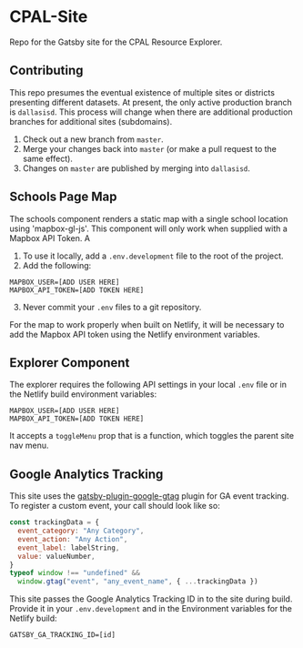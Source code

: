 # CPAL-Site

Repo for the Gatsby site for the CPAL Resource Explorer.

## Contributing

This repo presumes the eventual existence of multiple sites or districts presenting different datasets. At present, the only active production branch is `dallasisd`. This process will change when there are additional production branches for additional sites (subdomains).

1. Check out a new branch from `master`.
2. Merge your changes back into  `master` (or make a pull request to the same effect).
3. Changes on `master` are published by merging into `dallasisd`.

## Schools Page Map

The schools component renders a static map with a single school location using 'mapbox-gl-js'. This component will only work when supplied with a Mapbox API Token. A

1. To use it locally, add a `.env.development` file to the root of the project. 
2. Add the following: 
```
MAPBOX_USER=[ADD USER HERE]
MAPBOX_API_TOKEN=[ADD TOKEN HERE]
```
3. Never commit your `.env` files to a git repository.

For the map to work properly when built on Netlify, it will be necessary to add the Mapbox API token using the Netlify environment variables. 

## Explorer Component

The explorer requires the following API settings in your local `.env` file or in the Netlify build environment variables: 

```
MAPBOX_USER=[ADD USER HERE]
MAPBOX_API_TOKEN=[ADD TOKEN HERE]
```

It accepts a `toggleMenu` prop that is a function, which toggles the parent site nav menu.

## Google Analytics Tracking

This site uses the [gatsby-plugin-google-gtag](https://www.gatsbyjs.com/plugins/gatsby-plugin-google-gtag/) plugin for GA event tracking. To register a custom event, your call should look like so: 

```js
const trackingData = {
  event_category: "Any Category",
  event_action: "Any Action",
  event_label: labelString,
  value: valueNumber,
}
typeof window !== "undefined" &&
  window.gtag("event", "any_event_name", { ...trackingData })
```

This site passes the Google Analytics Tracking ID in to the site during build. Provide it in your `.env.development` and in the Environment variables for the Netlify build: 

```
GATSBY_GA_TRACKING_ID=[id]
```
